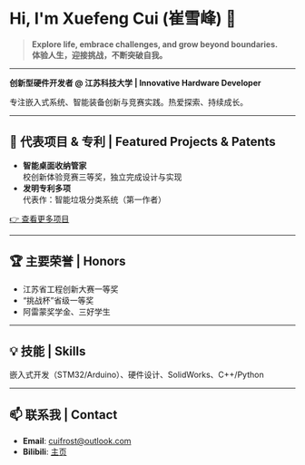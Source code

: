 # Hi, I'm Xuefeng Cui (崔雪峰) 👋

> **Explore life, embrace challenges, and grow beyond boundaries.**  
> **体验人生，迎接挑战，不断突破自我。**

---

**创新型硬件开发者 @ 江苏科技大学 | Innovative Hardware Developer**

专注嵌入式系统、智能装备创新与竞赛实践。热爱探索、持续成长。

---

## 🚀 代表项目 & 专利 | Featured Projects & Patents

- **智能桌面收纳管家**  
  校创新体验竞赛三等奖，独立完成设计与实现
- **发明专利多项**  
  代表作：智能垃圾分类系统（第一作者）

[👉 查看更多项目](https://github.com/XuefengCui?tab=repositories)

---

## 🏆 主要荣誉 | Honors

- 江苏省工程创新大赛一等奖  
- “挑战杯”省级一等奖  
- 阿雷蒙奖学金、三好学生

---

## 💡 技能 | Skills

嵌入式开发（STM32/Arduino）、硬件设计、SolidWorks、C++/Python

---

## 📫 联系我 | Contact

- **Email**: cuifrost@outlook.com
- **Bilibili**: [主页](https://space.bilibili.com/407397440?spm_id_from=333.1007.0.0)
